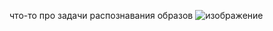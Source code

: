 что-то про задачи распознавания образов
![изображение](https://github.com/user-attachments/assets/3dc265ad-dacc-435e-9fbc-869b497590d8)
